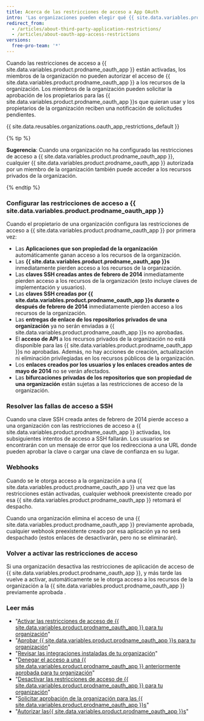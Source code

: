 ```yaml
---
title: Acerca de las restricciones de acceso a App OAuth
intro: 'Las organizaciones pueden elegir qué {{ site.data.variables.product.prodname_oauth_app }}s tienen acceso a sus repositorios y otros recursos al activar las restricciones de acceso a {{ site.data.variables.product.prodname_oauth_app }}.'
redirect_from:
  - /articles/about-third-party-application-restrictions/
  - /articles/about-oauth-app-access-restrictions
versions:
  free-pro-team: '*'
---
```


Cuando las restricciones de acceso a {{ site.data.variables.product.prodname_oauth_app }} están activadas, los miembros de la organización no pueden autorizar el acceso de {{ site.data.variables.product.prodname_oauth_app }} a los recursos de la organización. Los miembros de la organización pueden solicitar la aprobación de los propietarios para las {{ site.data.variables.product.prodname_oauth_app }}s que quieran usar y los propietarios de la organización reciben una notificación de solicitudes pendientes.

{{ site.data.reusables.organizations.oauth_app_restrictions_default }}

{% tip %}

**Sugerencia**: Cuando una organización no ha configurado las restricciones de acceso a {{ site.data.variables.product.prodname_oauth_app }}, cualquier {{ site.data.variables.product.prodname_oauth_app }} autorizada por un miembro de la organización también puede acceder a los recursos privados de la organización.

{% endtip %}

### Configurar las restricciones de acceso a {{ site.data.variables.product.prodname_oauth_app }}

Cuando el propietario de una organización configura las restricciones de acceso a {{ site.data.variables.product.prodname_oauth_app }} por primera vez:

- Las **Aplicaciones que son propiedad de la organización** automáticamente ganan acceso a los recursos de la organización.
- Las **{{ site.data.variables.product.prodname_oauth_app }}s** inmediatamente pierden acceso a los recursos de la organización.
- Las **claves SSH creadas antes de febrero de 2014** inmediatamente pierden acceso a los recursos de la organización (esto incluye claves de implementación y usuarios).
- Las **claves SSH creadas por {{ site.data.variables.product.prodname_oauth_app }}s durante o después de febrero de 2014** inmediatamente pierden acceso a los recursos de la organización.
- Las **entregas de enlace de los repositorios privados de una organización** ya no serán enviadas a {{ site.data.variables.product.prodname_oauth_app }}s no aprobadas.
- El **acceso de API** a los recursos privados de la organización no está disponible para las {{ site.data.variables.product.prodname_oauth_app }}s no aprobadas. Además, no hay acciones de creación, actualización ni eliminación privilegiadas en los recursos públicos de la organización.
- Los **enlaces creados por los usuarios y los enlaces creados antes de mayo de 2014** no se verán afectados.
- Las **bifurcaciones privadas de los repositorios que son propiedad de una organización** están sujetas a las restricciones de acceso de la organización.

### Resolver las fallas de acceso a SSH

Cuando una clave SSH creada antes de febrero de 2014 pierde acceso a una organización con las restricciones de acceso a {{ site.data.variables.product.prodname_oauth_app }} activadas, los subsiguientes intentos de acceso a SSH fallarán. Los usuarios se encontrarán con un mensaje de error que los redirecciona a una URL donde pueden aprobar la clave o cargar una clave de confianza en su lugar.

### Webhooks

Cuando se le otorga acceso a la organización a una {{ site.data.variables.product.prodname_oauth_app }} una vez que las restricciones están activadas, cualquier webhook preexistente creado por esa {{ site.data.variables.product.prodname_oauth_app }} retomará el despacho.

Cuando una organización elimina el acceso de una {{ site.data.variables.product.prodname_oauth_app }} previamente aprobada, cualquier webhook preexistente creado por esa aplicación ya no será despachado (estos enlaces de desactivarán, pero no se eliminarán).

### Volver a activar las restricciones de acceso

Si una organización desactiva las restricciones de aplicación de acceso de {{ site.data.variables.product.prodname_oauth_app }}, y más tarde las vuelve a activar, automáticamente se le otorga acceso a los recursos de la organización a la {{ site.data.variables.product.prodname_oauth_app }} previamente aprobada .

### Leer más

- "[Activar las restricciones de acceso de {{ site.data.variables.product.prodname_oauth_app }} para tu organización](/articles/enabling-oauth-app-access-restrictions-for-your-organization)"
- "[Aprobar {{ site.data.variables.product.prodname_oauth_app }}s para tu organización](/articles/approving-oauth-apps-for-your-organization)"
- "[Revisar las integraciones instaladas de tu organización](/articles/reviewing-your-organization-s-installed-integrations)"
- "[Denegar el acceso a una {{ site.data.variables.product.prodname_oauth_app }} anteriormente aprobada para tu organización](/articles/denying-access-to-a-previously-approved-oauth-app-for-your-organization)"
- "[Desactivar las restricciones de acceso de {{ site.data.variables.product.prodname_oauth_app }} para tu organización](/articles/disabling-oauth-app-access-restrictions-for-your-organization)"
- "[Solicitar aprobación de la organización para las {{ site.data.variables.product.prodname_oauth_app }}s](/articles/requesting-organization-approval-for-oauth-apps)"
- "[Autorizar las{{ site.data.variables.product.prodname_oauth_app }}s](/articles/authorizing-oauth-apps)"
